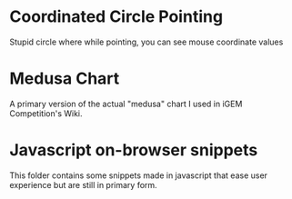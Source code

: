 # Coordinated Circle Pointing
Stupid circle where while pointing, you can see mouse coordinate values

# Medusa Chart
A primary version of the actual "medusa" chart I used in iGEM Competition's Wiki.

# Javascript on-browser snippets
This folder contains some snippets made in javascript that ease user experience but are still in primary form.

